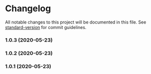 # Changelog

All notable changes to this project will be documented in this file. See [standard-version](https://github.com/conventional-changelog/standard-version) for commit guidelines.

### 1.0.3 (2020-05-23)

### 1.0.2 (2020-05-23)

### 1.0.1 (2020-05-23)
